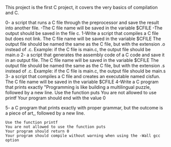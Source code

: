 This project is the first C project, it covers the very basics of compilation and C.

0- a script that runs a C file through the preprocessor and save the result into another file.
    -The C file name will be saved in the variable $CFILE
     -The output should be saved in the file c.
1-Write a script that compiles a C file but does not link.
    The C file name will be saved in the variable $CFILE
    The output file should be named the same as the C file, but with the extension .o instead of .c.
        Example: if the C file is main.c, the output file should be main.o
2- a script that generates the assembly code of a C code and save it in an output file.
    The C file name will be saved in the variable $CFILE
    The output file should be named the same as the C file, but with the extension .s instead of .c.
        Example: if the C file is main.c, the output file should be main.s
3- a script that compiles a C file and creates an executable named cisfun.
    The C file name will be saved in the variable $CFILE
4-Write a C program that prints exactly "Programming is like building a multilingual puzzle, followed by a new line.
    Use the function puts
    You are not allowed to use printf
    Your program should end with the value 0

5- a C program that prints exactly with proper grammar, but the outcome is a piece of art,, followed by a new line.

    Use the function printf
    You are not allowed to use the function puts
    Your program should return 0
    Your program should compile without warning when using the -Wall gcc option

